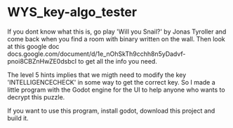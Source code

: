 # WYS_key-algo_tester

If you dont know what this is,
go play 'Will you Snail?' by Jonas Tyroller
and come back when you find a room with binary written on the wall.
Then look at this google doc docs.google.com/document/d/1e_nOhSkTh9cchh8n5yDadvf-pnoi8CBZnHwZE0dsbcI
to get all the info you need.

The level 5 hints implies that we migth need to modify the key 'INTELLIGENCECHECK' in some way to get the correct key.
So I made a little program with the Godot engine for the UI
to help anyone who wants to decrypt this puzzle.

If you want to use this program, install godot, download this project and build it.
